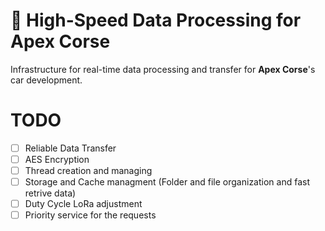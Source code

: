 # 🚄 High-Speed Data Processing for Apex Corse

Infrastructure for real-time data processing and transfer for **Apex Corse**'s car development.


# TODO
- [ ] Reliable Data Transfer
- [ ] AES Encryption
- [ ] Thread creation and managing
- [ ] Storage and Cache managment (Folder and file organization and fast retrive data)
- [ ] Duty Cycle LoRa adjustment
- [ ] Priority service for the requests